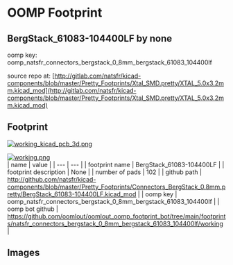 # OOMP Footprint  
## BergStack_61083-104400LF  by none  
  
oomp key: oomp_natsfr_connectors_bergstack_0_8mm_bergstack_61083_104400lf  
  
source repo at: [http://gitlab.com/natsfr/kicad-components/blob/master/Pretty_Footprints/Xtal_SMD.pretty/XTAL_5.0x3.2mm.kicad_mod](http://gitlab.com/natsfr/kicad-components/blob/master/Pretty_Footprints/Xtal_SMD.pretty/XTAL_5.0x3.2mm.kicad_mod)  
## Footprint  
  
[![working_kicad_pcb_3d.png](working_kicad_pcb_3d_600.png)](working_kicad_pcb_3d.png)  
  
[![working.png](working_600.png)](working.png)  
| name | value | 
| --- | --- | 
| footprint name | BergStack_61083-104400LF | 
| footprint description | None | 
| number of pads | 102 | 
| github path | http://github.com/natsfr/kicad-components/blob/master/Pretty_Footprints/Connectors_BergStack_0.8mm.pretty/BergStack_61083-104400LF.kicad_mod | 
| oomp key | oomp_natsfr_connectors_bergstack_0_8mm_bergstack_61083_104400lf | 
| oomp bot github | https://github.com/oomlout/oomlout_oomp_footprint_bot/tree/main/footprints/natsfr_connectors_bergstack_0_8mm_bergstack_61083_104400lf/working | 
## Images  
